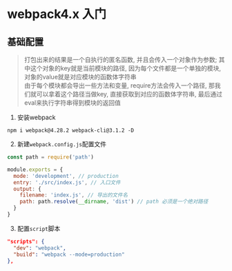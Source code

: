 
# webpack4.x 入门


## 基础配置

> 打包出来的结果是一个自执行的匿名函数, 并且会传入一个对象作为参数; 其中这个对象的key就是当前模块的路径, 因为每个文件都是一个单独的模块, 对象的value就是对应模块的函数体字符串  
> 由于每个模块都会导出一些方法和变量, require方法会传入一个路径, 那我们就可以拿着这个路径当做key, 直接获取到对应的函数体字符串, 最后通过eval来执行字符串得到模块的返回值
 
1. 安装webpack

```shell
npm i webpack@4.28.2 webpack-cli@3.1.2 -D
```

2. 新建`webpack.config.js`配置文件

```js
const path = require('path')

module.exports = {
  mode: 'development', // production
  entry: './src/index.js', // 入口文件
  output: {
    filename: 'index.js', // 导出的文件名
    path: path.resolve(__dirname, 'dist') // path 必须是一个绝对路径
  }
}
```

3. 配置`script`脚本

```json
"scripts": {
  "dev": "webpack",
  "build": "webpack --mode=production"
},
```
